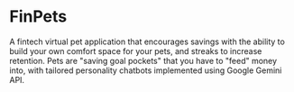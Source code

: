 # FinPets
A fintech virtual pet application that encourages savings with the ability to build your own comfort space for your pets, and streaks to increase retention. Pets are "saving goal pockets" that you have to "feed" money into, with tailored personality chatbots implemented using Google Gemini API.

